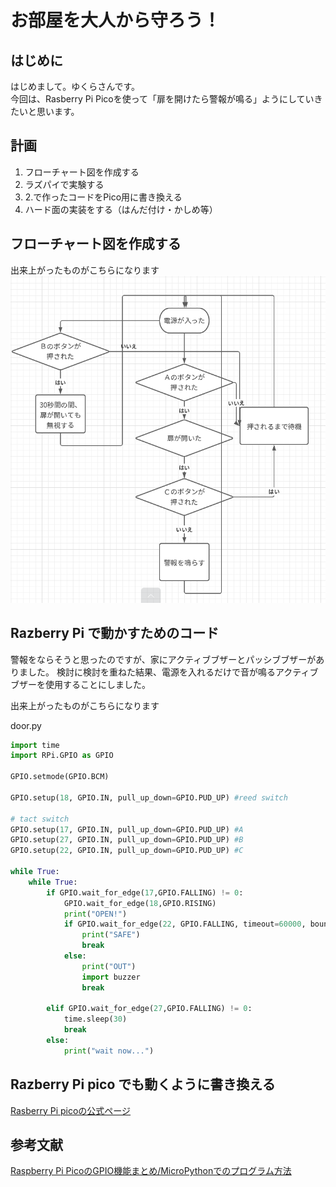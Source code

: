# お部屋を大人から守ろう！

## はじめに
はじめまして。ゆくらさんです。  
今回は、Rasberry Pi Picoを使って「扉を開けたら警報が鳴る」ようにしていきたいと思います。  

## 計画
1. フローチャート図を作成する
1. ラズパイで実験する
1. 2.で作ったコードをPico用に書き換える
1. ハード面の実装をする（はんだ付け・かしめ等）

## フローチャート図を作成する
出来上がったものがこちらになります
![image](/image/flowchart_door.png)

## Razberry Pi で動かすためのコード

警報をならそうと思ったのですが、家にアクティブブザーとパッシブブザーがありました。
検討に検討を重ねた結果、電源を入れるだけで音が鳴るアクティブブザーを使用することにしました。


出来上がったものがこちらになります

door.py
~~~Python
import time
import RPi.GPIO as GPIO

GPIO.setmode(GPIO.BCM)

GPIO.setup(18, GPIO.IN, pull_up_down=GPIO.PUD_UP) #reed switch

# tact switch
GPIO.setup(17, GPIO.IN, pull_up_down=GPIO.PUD_UP) #A
GPIO.setup(27, GPIO.IN, pull_up_down=GPIO.PUD_UP) #B
GPIO.setup(22, GPIO.IN, pull_up_down=GPIO.PUD_UP) #C

while True:
    while True:
        if GPIO.wait_for_edge(17,GPIO.FALLING) != 0:
            GPIO.wait_for_edge(18,GPIO.RISING)
            print("OPEN!")
            if GPIO.wait_for_edge(22, GPIO.FALLING, timeout=60000, bouncetime=1000) != 0 :
                print("SAFE")
                break        
            else:
                print("OUT")
                import buzzer
                break

        elif GPIO.wait_for_edge(27,GPIO.FALLING) != 0:
            time.sleep(30)
            break
        else:
            print("wait now...")

~~~


## Razberry Pi pico でも動くように書き換える


[Rasberry Pi picoの公式ページ](https://www.raspberrypi.com/documentation/microcontrollers/raspberry-pi-pico.html#pinout-and-design-files)



## 参考文献
[Raspberry Pi PicoのGPIO機能まとめ/MicroPythonでのプログラム方法](https://hellobreak.net/raspberrypi-pico-gpio-micropython-0206/)
